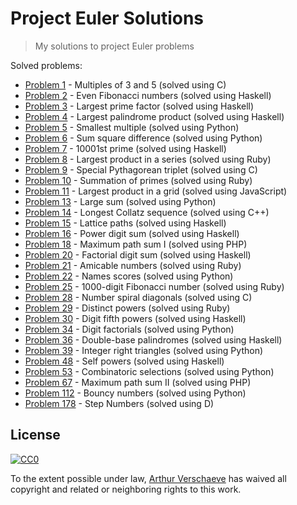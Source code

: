 # Project Euler Solutions

> My solutions to project Euler problems

Solved problems:

* [Problem 1](/1/) - Multiples of 3 and 5 (solved using C)
* [Problem 2](/2/) - Even Fibonacci numbers (solved using Haskell)
* [Problem 3](/3/) - Largest prime factor (solved using Haskell)
* [Problem 4](/4/) - Largest palindrome product (solved using Haskell)
* [Problem 5](/5/) - Smallest multiple (solved using Python)
* [Problem 6](/6/) - Sum square difference (solved using Python)
* [Problem 7](/7/) - 10001st prime (solved using Haskell)
* [Problem 8](/8/) - Largest product in a series (solved using Ruby)
* [Problem 9](/9/) - Special Pythagorean triplet (solved using C)
* [Problem 10](/10/) - Summation of primes (solved using Ruby)
* [Problem 11](/11/) - Largest product in a grid (solved using JavaScript)
* [Problem 13](/13/) - Large sum (solved using Python)
* [Problem 14](/14/) - Longest Collatz sequence (solved using C++)
* [Problem 15](/15/) - Lattice paths (solved using Haskell)
* [Problem 16](/16/) - Power digit sum (solved using Haskell)
* [Problem 18](/18/) - Maximum path sum I (solved using PHP)
* [Problem 20](/20/) - Factorial digit sum (solved using Haskell)
* [Problem 21](/21/) - Amicable numbers (solved using Ruby)
* [Problem 22](/22/) - Names scores (solved using Python)
* [Problem 25](/25/) - 1000-digit Fibonacci number (solved using Ruby)
* [Problem 28](/28/) - Number spiral diagonals (solved using C)
* [Problem 29](/29/) - Distinct powers (solved using Ruby)
* [Problem 30](/30/) - Digit fifth powers (solved using Haskell)
* [Problem 34](/34/) - Digit factorials (solved using Python)
* [Problem 36](/36/) - Double-base palindromes (solved using Haskell)
* [Problem 39](/39/) - Integer right triangles (solved using Python)
* [Problem 48](/48/) - Self powers (solved using Haskell)
* [Problem 53](/53/) - Combinatoric selections (solved using Python)
* [Problem 67](/67/) - Maximum path sum II (solved using PHP)
* [Problem 112](/112/) - Bouncy numbers (solved using Python)
* [Problem 178](/179/) - Step Numbers (solved using D)


## License

[![CC0](http://mirrors.creativecommons.org/presskit/buttons/88x31/svg/cc-zero.svg)](https://creativecommons.org/publicdomain/zero/1.0/)

To the extent possible under law, [Arthur Verschaeve](http://arthurverschaeve.be) has waived all copyright and related or neighboring rights to this work.

